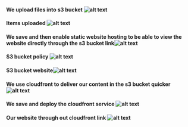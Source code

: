 #### We upload files into s3 bucket ![alt text](upload.png)
#### Items uploaded ![alt text](<s3 items.png>)
#### We save and then enable static website hosting to be able to view the website directly through the s3 bucket link![alt text](<enable static website.png>)
#### S3 bucket policy ![alt text](policy.png)
#### S3 bucket website![alt text](website.png)
#### We use cloudfront to deliver our content in the s3 bucket quicker ![alt text](cloudfront.png)
#### We save and deploy the cloudfront service ![alt text](<cloudfront final.png>)
#### Our website through out cloudfront link ![alt text](<cloudfront website.png>)